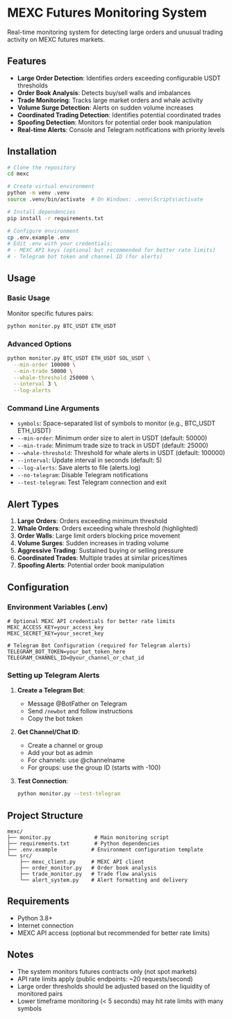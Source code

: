 # MEXC Futures Monitoring System

Real-time monitoring system for detecting large orders and unusual trading activity on MEXC futures markets.

## Features

- **Large Order Detection**: Identifies orders exceeding configurable USDT thresholds
- **Order Book Analysis**: Detects buy/sell walls and imbalances
- **Trade Monitoring**: Tracks large market orders and whale activity
- **Volume Surge Detection**: Alerts on sudden volume increases
- **Coordinated Trading Detection**: Identifies potential coordinated trades
- **Spoofing Detection**: Monitors for potential order book manipulation
- **Real-time Alerts**: Console and Telegram notifications with priority levels

## Installation

```bash
# Clone the repository
cd mexc

# Create virtual environment
python -m venv .venv
source .venv/bin/activate  # On Windows: .venv\Scripts\activate

# Install dependencies
pip install -r requirements.txt

# Configure environment
cp .env.example .env
# Edit .env with your credentials:
# - MEXC API keys (optional but recommended for better rate limits)
# - Telegram bot token and channel ID (for alerts)
```

## Usage

### Basic Usage

Monitor specific futures pairs:

```bash
python monitor.py BTC_USDT ETH_USDT
```

### Advanced Options

```bash
python monitor.py BTC_USDT ETH_USDT SOL_USDT \
  --min-order 100000 \
  --min-trade 50000 \
  --whale-threshold 250000 \
  --interval 3 \
  --log-alerts
```

### Command Line Arguments

- `symbols`: Space-separated list of symbols to monitor (e.g., BTC_USDT ETH_USDT)
- `--min-order`: Minimum order size to alert in USDT (default: 50000)
- `--min-trade`: Minimum trade size to track in USDT (default: 25000)
- `--whale-threshold`: Threshold for whale alerts in USDT (default: 100000)
- `--interval`: Update interval in seconds (default: 5)
- `--log-alerts`: Save alerts to file (alerts.log)
- `--no-telegram`: Disable Telegram notifications
- `--test-telegram`: Test Telegram connection and exit

## Alert Types

1. **Large Orders**: Orders exceeding minimum threshold
2. **Whale Orders**: Orders exceeding whale threshold (highlighted)
3. **Order Walls**: Large limit orders blocking price movement
4. **Volume Surges**: Sudden increases in trading volume
5. **Aggressive Trading**: Sustained buying or selling pressure
6. **Coordinated Trades**: Multiple trades at similar prices/times
7. **Spoofing Alerts**: Potential order book manipulation

## Configuration

### Environment Variables (.env)

```env
# Optional MEXC API credentials for better rate limits
MEXC_ACCESS_KEY=your_access_key
MEXC_SECRET_KEY=your_secret_key

# Telegram Bot Configuration (required for Telegram alerts)
TELEGRAM_BOT_TOKEN=your_bot_token_here
TELEGRAM_CHANNEL_ID=@your_channel_or_chat_id
```

### Setting up Telegram Alerts

1. **Create a Telegram Bot**:
   - Message @BotFather on Telegram
   - Send `/newbot` and follow instructions
   - Copy the bot token

2. **Get Channel/Chat ID**:
   - Create a channel or group
   - Add your bot as admin
   - For channels: use @channelname
   - For groups: use the group ID (starts with -100)

3. **Test Connection**:
   ```bash
   python monitor.py --test-telegram
   ```

## Project Structure

```
mexc/
├── monitor.py              # Main monitoring script
├── requirements.txt        # Python dependencies
├── .env.example           # Environment configuration template
└── src/
    ├── mexc_client.py     # MEXC API client
    ├── order_monitor.py   # Order book analysis
    ├── trade_monitor.py   # Trade flow analysis
    └── alert_system.py    # Alert formatting and delivery
```

## Requirements

- Python 3.8+
- Internet connection
- MEXC API access (optional but recommended for better rate limits)

## Notes

- The system monitors futures contracts only (not spot markets)
- API rate limits apply (public endpoints: ~20 requests/second)
- Large order thresholds should be adjusted based on the liquidity of monitored pairs
- Lower timeframe monitoring (< 5 seconds) may hit rate limits with many symbols